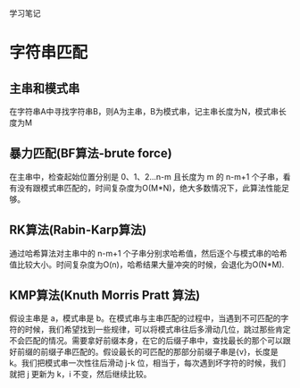 学习笔记
# 字符串匹配
## 主串和模式串
在字符串A中寻找字符串B，则A为主串，B为模式串，记主串长度为N，模式串长度为M
## 暴力匹配(BF算法-brute force)
在主串中，检查起始位置分别是 0、1、2…n-m 且长度为 m 的 n-m+1 个子串，看有没有跟模式串匹配的，时间复杂度为O(M*N)，绝大多数情况下，此算法性能足够。
## RK算法(Rabin-Karp算法)
通过哈希算法对主串中的 n-m+1 个子串分别求哈希值，然后逐个与模式串的哈希值比较大小。时间复杂度为O(n)，哈希结果大量冲突的时候，会退化为O(N*M).
## KMP算法(Knuth Morris Pratt 算法)
假设主串是 a，模式串是 b。在模式串与主串匹配的过程中，当遇到不可匹配的字符的时候，我们希望找到一些规律，可以将模式串往后多滑动几位，跳过那些肯定不会匹配的情况。需要拿好前缀本身，在它的后缀子串中，查找最长的那个可以跟好前缀的前缀子串匹配的。假设最长的可匹配的那部分前缀子串是{v}，长度是 k。我们把模式串一次性往后滑动 j-k 位，相当于，每次遇到坏字符的时候，我们就把 j 更新为 k，i 不变，然后继续比较。
